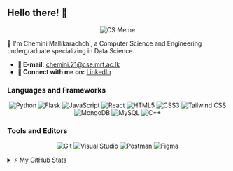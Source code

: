 ## Hello there! 👋
<p align="center">
  <img src="https://media.giphy.com/media/RbDKaczqWovIugyJmW/giphy.gif" alt="CS Meme">
</p>


**🌻** I'm Chemini Mallikarachchi, a Computer Science and Engineering undergraduate specializing in Data Science.
- **📧 E-mail:** chemini.21@cse.mrt.ac.lk
- **🔗 Connect with me on:** [LinkedIn](https://www.linkedin.com/in/chemini-mallikarachchi/)

### Languages and Frameworks
<p align="center">
    <img src="https://img.shields.io/badge/python-3776AB?style=for-the-badge&logo=python&logoColor=white" alt="Python" />
    <img src="https://img.shields.io/badge/flask-000000?style=for-the-badge&logo=flask&logoColor=white" alt="Flask" />
    <img src="https://img.shields.io/badge/javascript-F7DF1E?style=for-the-badge&logo=javascript&logoColor=black" alt="JavaScript" />
    <img src="https://img.shields.io/badge/react-61DAFB?style=for-the-badge&logo=react&logoColor=black" alt="React" />
    <img src="https://img.shields.io/badge/html5-E34F26?style=for-the-badge&logo=html5&logoColor=white" alt="HTML5" />
    <img src="https://img.shields.io/badge/css3-1572B6?style=for-the-badge&logo=css3&logoColor=white" alt="CSS3" />
    <img src="https://img.shields.io/badge/tailwindcss-38B2AC?style=for-the-badge&logo=tailwindcss&logoColor=white" alt="Tailwind CSS" />
    <img src="https://img.shields.io/badge/mongodb-47A248?style=for-the-badge&logo=mongodb&logoColor=white" alt="MongoDB" />
    <img src="https://img.shields.io/badge/mysql-4479A1?style=for-the-badge&logo=mysql&logoColor=white" alt="MySQL" />
    <img src="https://img.shields.io/badge/c++-00599C?style=for-the-badge&logo=c%2B%2B&logoColor=white" alt="C++" />
</p>

### Tools and Editors
<p align="center">
    <img src="https://img.shields.io/badge/git-F05032?style=for-the-badge&logo=git&logoColor=white" alt="Git" />
    <img src="https://img.shields.io/badge/visual%20studio-5C2D91?style=for-the-badge&logo=visual%20studio&logoColor=white" alt="Visual Studio" />
    <img src="https://img.shields.io/badge/postman-FF6C37?style=for-the-badge&logo=postman&logoColor=white" alt="Postman" />
    <img src="https://img.shields.io/badge/figma-F24E1E?style=for-the-badge&logo=figma&logoColor=white" alt="Figma" />
</p>

<details>
  <summary>⚡ My GitHub Stats</summary>
  <br/>
    
  ### 🔥 Top Languages - Public Repositories
  ![Top Langs](https://github-readme-stats.vercel.app/api/top-langs/?username=CheliM7&layout=compact&theme=radical)

  ![Profile views](https://komarev.com/ghpvc/?username=CheliM7)

</details>
